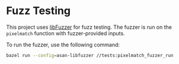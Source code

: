 # Fuzz Testing

This project uses [libFuzzer](https://llvm.org/docs/LibFuzzer.html) for fuzz testing. The fuzzer is run on the `pixelmatch` function with fuzzer-provided inputs.

To run the fuzzer, use the following command:

```sh
bazel run --config=asan-libfuzzer //tests:pixelmatch_fuzzer_run
```
